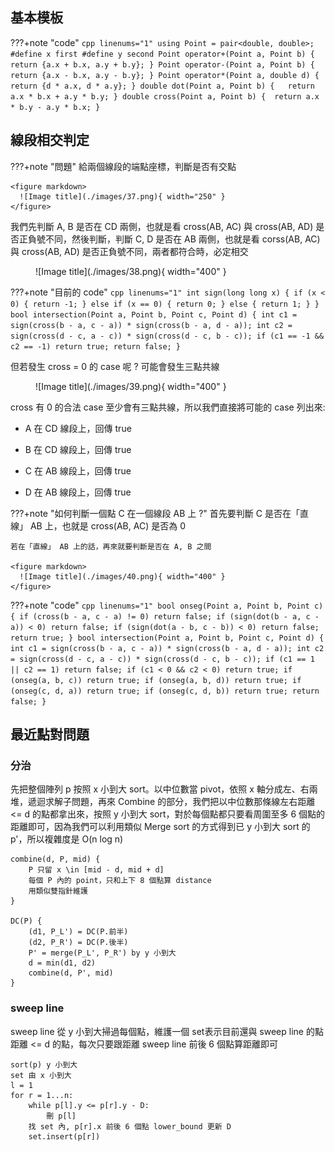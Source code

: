 ## 基本模板

???+note "code"
	```cpp linenums="1"
	using Point = pair<double, double>;
    #define x first
    #define y second
    Point operator+(Point a, Point b) {
        return {a.x + b.x, a.y + b.y};
    }
    Point operator-(Point a, Point b) {  
        return {a.x - b.x, a.y - b.y};
    }
    Point operator*(Point a, double d) { 
        return {d * a.x, d * a.y};
    }
    double dot(Point a, Point b) {  
        return a.x * b.x + a.y * b.y;
    }
    double cross(Point a, Point b) { 
        return a.x * b.y - a.y * b.x;
    }
	```

## 線段相交判定

???+note "問題"
	給兩個線段的端點座標，判斷是否有交點

    <figure markdown>
      ![Image title](./images/37.png){ width="250" }
    </figure>

我們先判斷 A, B 是否在 CD 兩側，也就是看 cross(AB, AC) 與 cross(AB, AD) 是否正負號不同，然後判斷，判斷 C, D 是否在 AB 兩側，也就是看 corss(AB, AC) 與 cross(AB, AD) 是否正負號不同，兩者都符合時，必定相交

<figure markdown>
  ![Image title](./images/38.png){ width="400" }
</figure>

???+note "目前的 code"
	```cpp linenums="1"
	int sign(long long x) {
        if (x < 0) {
            return -1;
        } else if (x == 0) {
            return 0;
        } else {
            return 1;
        }
    }
    bool intersection(Point a, Point b, Point c, Point d) {
        int c1 = sign(cross(b - a, c - a)) * sign(cross(b - a, d - a));
        int c2 = sign(cross(d - c, a - c)) * sign(cross(d - c, b - c));
        if (c1 == -1 && c2 == -1) return true;
        return false;
    }
    ```
    
但若發生 cross = 0 的 case 呢 ? 可能會發生三點共線

<figure markdown>
  ![Image title](./images/39.png){ width="400" }
</figure>

cross 有 0 的合法 case 至少會有三點共線，所以我們直接將可能的 case 列出來:

- A 在 CD 線段上，回傳 true

- B 在 CD 線段上，回傳 true

- C 在 AB 線段上，回傳 true

- D 在 AB 線段上，回傳 true

???+note "如何判斷一個點 C 在一個線段 AB 上 ?"
	首先要判斷 C 是否在「直線」 AB 上，也就是 cross(AB, AC) 是否為 0
	
	若在「直線」 AB 上的話，再來就要判斷是否在 A, B 之間
	
	<figure markdown>
      ![Image title](./images/40.png){ width="400" }
    </figure>
	
???+note "code"
	```cpp linenums="1"
	bool onseg(Point a, Point b, Point c) {
        if (cross(b - a, c - a) != 0) return false;
        if (sign(dot(b - a, c - a)) < 0) return false;
        if (sign(dot(a - b, c - b)) < 0) return false;
        return true;
    }
    bool intersection(Point a, Point b, Point c, Point d) {
        int c1 = sign(cross(b - a, c - a)) * sign(cross(b - a, d - a));
        int c2 = sign(cross(d - c, a - c)) * sign(cross(d - c, b - c));
        if (c1 == 1 || c2 == 1) return false;
        if (c1 < 0 && c2 < 0) return true;
        if (onseg(a, b, c)) return true;
        if (onseg(a, b, d)) return true;
        if (onseg(c, d, a)) return true;
        if (onseg(c, d, b)) return true;
        return false;
    }
	```
	
## 最近點對問題

### 分治

先把整個陣列 p 按照 x 小到大 sort。以中位數當 pivot，依照 x 軸分成左、右兩堆，遞迴求解子問題，再來 Combine 的部分，我們把以中位數那條線左右距離 <= d 的點都拿出來，按照 y 小到大 sort，對於每個點都只要看周圍至多 6 個點的距離即可，因為我們可以利用類似 Merge sort 的方式得到已 y 小到大 sort 的 p'，所以複雜度是 O(n log n)

```
combine(d, P, mid) {
	P 只留 x \in [mid - d, mid + d]
	每個 P 內的 point，只和上下 8 個點算 distance
	用類似雙指針維護
}

DC(P) {
	(d1, P_L') = DC(P.前半)
	(d2, P_R') = DC(P.後半)
	P' = merge(P_L', P_R') by y 小到大
	d = min(d1, d2)
	combine(d, P', mid)
}
```

### sweep line

sweep line 從 y 小到大掃過每個點，維護一個 set表示目前還與 sweep line 的點距離 <= d 的點，每次只要跟距離 sweep line 前後 6 個點算距離即可

```
sort(p) y 小到大
set 由 x 小到大
l = 1
for r = 1...n:
	while p[l].y <= p[r].y - D:
		刪 p[l]
	找 set 內, p[r].x 前後 6 個點 lower_bound 更新 D
	set.insert(p[r])
```

